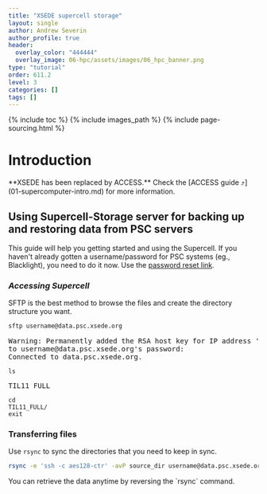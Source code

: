 ```yaml
---
title: "XSEDE supercell storage"
layout: single
author: Andrew Severin
author_profile: true
header:
  overlay_color: "444444"
  overlay_image: 06-hpc/assets/images/06_hpc_banner.png
type: "tutorial"
order: 611.2
level: 3
categories: []
tags: []
---
```


{% include toc %}
{% include images_path %}
{% include page-sourcing.html %}


# Introduction

<div class="warning" markdown="1">
**XSEDE has been replaced by ACCESS.** Check the [ACCESS guide ⤴](01-supercomputer-intro.md) for more information.
</div>


## Using Supercell-Storage server for backing up and restoring data from PSC servers

 This guide will help you getting started and using the Supercell. If you haven't already gotten a username/password for PSC systems (eg., Blacklight), you need to do it now. Use the [password reset link](http://psc.edu/index.php/resources-for-users/allocations "password reset link").

### *Accessing Supercell*

SFTP is the best method to browse the files and create the directory structure you want.
```bash
sftp username@data.psc.xsede.org
```

<pre class="output">
Warning: Permanently added the RSA host key for IP address '128.182.112.126'
to username@data.psc.xsede.org's password:
Connected to data.psc.xsede.org.
</pre>

<code class="code-block"><span class="prompt-1 before nb" data-before="sftp> ">ls</span></code>

<pre class="output">
TIL11_FULL
</pre>

<code class="code-block"><span class="prompt-1 before nb" data-before="sftp> ">cd</span> TIL11_FULL/
<span class="prompt-1 before nb" data-before="sftp> ">exit</span>
</code>


### Transferring files

Use  `rsync` to sync the directories that you need to keep in sync.

```bash
rsync -e 'ssh -c aes128-ctr' -avP source_dir username@data.psc.xsede.org:target_dir
```

<div class="protip" markdown="1">
You can retrieve the data anytime by reversing the  `rsync` command.
</div>
